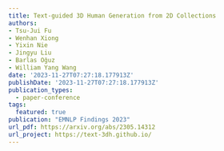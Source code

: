 ```yaml
---
title: Text-guided 3D Human Generation from 2D Collections
authors:
- Tsu-Jui Fu
- Wenhan Xiong
- Yixin Nie
- Jingyu Liu
- Barlas Oğuz
- William Yang Wang
date: '2023-11-27T07:27:18.177913Z'
publishDate: '2023-11-27T07:27:18.177913Z'
publication_types:
  - paper-conference
tags:
  featured: true
publication: "EMNLP Findings 2023"
url_pdf: https://arxiv.org/abs/2305.14312
url_project: https://text-3dh.github.io/
---
```

